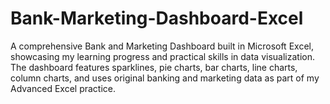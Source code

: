 # Bank-Marketing-Dashboard-Excel
A comprehensive Bank and Marketing Dashboard built in Microsoft Excel, showcasing my learning progress and practical skills in data visualization. The dashboard features sparklines, pie charts, bar charts, line charts, column charts, and uses original banking and marketing data as part of my Advanced Excel practice.

